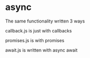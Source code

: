 # async

The same functionality written 3 ways

callback.js is just with callbacks

promises.js is with promises

await.js is written with async await
